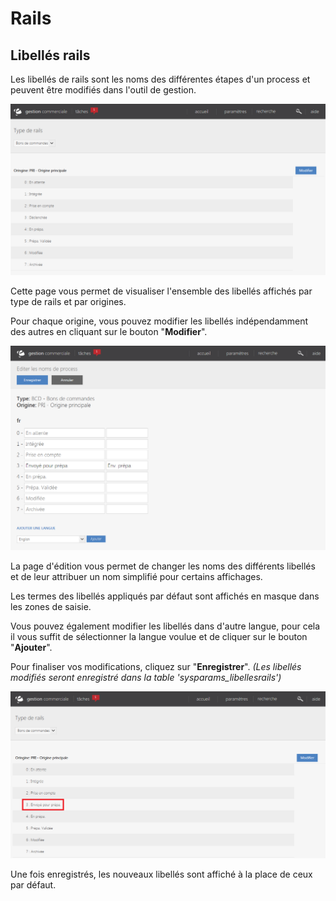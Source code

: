 # Rails


## Libellés rails

Les libellés de rails sont les noms des différentes étapes d'un process et peuvent être modifiés dans l'outil de gestion.

![rails-libelle0](images/rails-libelle0.png)

Cette page vous permet de visualiser l'ensemble des libellés affichés par type de rails et par origines.

Pour chaque origine, vous pouvez modifier les libellés indépendamment des autres en cliquant sur le bouton "**Modifier**".

![rails-libelleedit](images/rails-libelleedit.png)

La page d'édition vous permet de changer les noms des différents libellés et de leur attribuer un nom simplifié pour certains affichages.

Les termes des libellés appliqués par défaut sont affichés en masque dans les zones de saisie.

Vous pouvez également modifier les libellés dans d'autre langue, pour cela il vous suffit de sélectionner la langue voulue et de cliquer sur le bouton "**Ajouter**". 

Pour finaliser vos modifications, cliquez sur "**Enregistrer**". _(Les libellés modifiés seront enregistré dans la table 'sysparams_libellesrails')_

![rails-libelle1](images/rails-libelle1.png)

Une fois enregistrés, les nouveaux libellés sont affiché à la place de ceux par défaut.
